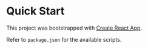 # Quick Start

This project was bootstrapped with [Create React App](https://github.com/facebook/create-react-app).

Refer to `package.json` for the available scripts.
